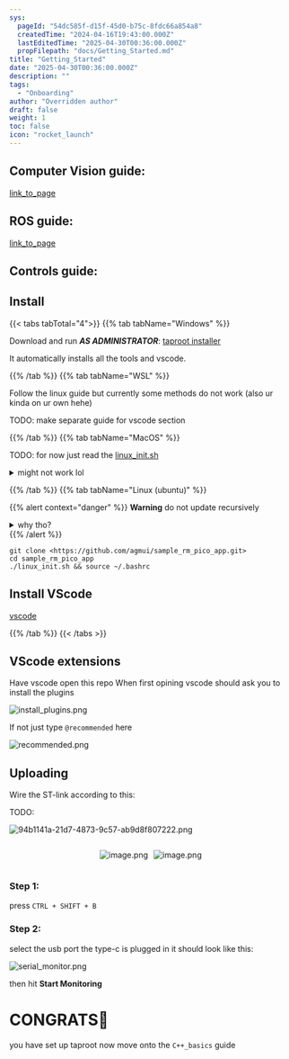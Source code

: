 ```yaml
---
sys:
  pageId: "54dc585f-d15f-45d0-b75c-8fdc66a854a8"
  createdTime: "2024-04-16T19:43:00.000Z"
  lastEditedTime: "2025-04-30T00:36:00.000Z"
  propFilepath: "docs/Getting_Started.md"
title: "Getting_Started"
date: "2025-04-30T00:36:00.000Z"
description: ""
tags:
  - "Onboarding"
author: "Overridden author"
draft: false
weight: 1
toc: false
icon: "rocket_launch"
---
```


## Computer Vision guide:

[link_to_page](86d45bc0-388b-4d26-8848-44f255f73d0e)

## ROS guide:

[link_to_page](3c76c1de-ec8f-46d6-8b0a-294005edc2d5)

## Controls guide:

## Install

{{< tabs tabTotal="4">}}
{{% tab tabName="Windows" %}}

Download and run _**AS ADMINISTRATOR**_: [taproot installer](https://github.com/Thornbots/TeachingFreshies/releases/tag/1.0)

It automatically installs all the tools and vscode.

{{% /tab %}}
{{% tab tabName="WSL" %}}

Follow the linux guide but currently some methods do not work (also ur kinda on ur own hehe)

TODO: make separate guide for vscode section

{{% /tab %}}
{{% tab tabName="MacOS" %}}

TODO: for now just read the [linux_init.sh](https://github.com/agmui/sample_rm_pico_app/blob/main/linux_init.sh)

<details>
<summary>might not work lol</summary>

`brew install libusb pkg-config`

Next install: [vscode](https://code.visualstudio.com/Download)

</details>

{{% /tab %}}
{{% tab tabName="Linux (ubuntu)" %}}

{{% alert context="danger" %}}
**Warning** do not update recursively
<details>
<summary>why tho?</summary>
There are some submodules that may go on for a while (like tinyusb) and I highly
recommend you don't need to get them.
If you want to see what submodules I update just look in `linux_init.sh`
</details>
{{% /alert %}}

```shell
git clone <https://github.com/agmui/sample_rm_pico_app.git>
cd sample_rm_pico_app
./linux_init.sh && source ~/.bashrc
```

## Install VScode

[vscode](https://code.visualstudio.com/Download)

{{% /tab %}}
{{< /tabs >}}

## VScode extensions

Have vscode open this repo
When first opining vscode should ask you to install the plugins

![install_plugins.png](https://prod-files-secure.s3.us-west-2.amazonaws.com/d518164a-d88e-44d1-a4ee-3adb3bd8bce0/89bd30f0-1825-4e77-867b-0a41ce370880/install_plugins.png?X-Amz-Algorithm=AWS4-HMAC-SHA256&X-Amz-Content-Sha256=UNSIGNED-PAYLOAD&X-Amz-Credential=ASIAZI2LB4662NQ64YPM%2F20250815%2Fus-west-2%2Fs3%2Faws4_request&X-Amz-Date=20250815T081302Z&X-Amz-Expires=3600&X-Amz-Security-Token=IQoJb3JpZ2luX2VjEBAaCXVzLXdlc3QtMiJHMEUCIHvtE2Shr3cG%2BNE1LxhO7QFqMt7LgmpA8sZtW8QfBq6qAiEAzF9mfL4roLkEboI19eQGMBBxaYLnxs%2FlSVNF4M8i6Lgq%2FwMIWRAAGgw2Mzc0MjMxODM4MDUiDLlcd6kDeFT8kZho7ircA%2B9OrXsabMXSxp9Kx%2BGuBP68iUh%2BKtQpm6JaXLbXDtuGB5%2BQuCEFzui3B%2FTGlywP0oRka3IzCGzdq8P%2BJoUKD7h5RaT%2Bx%2BfQtoQjRUvIulLpYefoMYwN%2BFbKmq5NfY1PrtxR2AWbn7HI9tIOn1WdOwHZb2fjMdT609VqhfGMXZ%2BBWcOXFGq1aYrG13CCFkdNSp8HQzhfqTxrUkBoySXbN0HPLLeEU96VLHQYfuU%2Bt9UnoGie34o2lItmNSw5xLUOHCTWl7MdpjRd4x7lLmAMiGupBZ6qbHIDg7ST4qEx7rpWXZ2k3mScEvPJH4YxFyNT27P2ZXlUQQhwkmkAnrr0tJW0YEBrq2hmd4gS3P0hsyi7t7uqrahDqXbCjL64dt67pUrUCHy%2FvTwil7zkU7k47kFhEoSnWSkYdRIVc%2BbdC3ihCtqYHJDOogu5RdWSYAvpuAVy0wCWq3WZ1NgQ8vY1onTBMe5yLzC8FrrTQMvCROGbbtxMePqJ6pMJeJVoMGACbEoMRukc4lWtsDS3LBSIoS8TrPsuL7h%2BaWsVz0FStBR0K5XHgbQh%2FdRaxLLSYY887crG%2FYRLbRUghH%2FCyR9j03izIhmtgFElO0bIfuY9wihSpry6agVtTzvCfA7%2FMLvK%2B8QGOqUBFHW5%2BuqvfP84Ql7LZJdifcvn7s%2F6ueoU%2FfSYqBCPHmPLfNl08rySYCo3RtFuB4GqJMjGWW1BuEOygYii%2BAcS5fB3zO0vr5TJoSVNM0Aj09r8s%2FffpKBfghHkd%2F7ze557FTC0xLNXQDhmvvmqNPJ4BgSTD%2FR2tW25Jz%2BUtMo28h28%2BygOJ1GQ7bO6CGOc7sZzOKDBdn0Nz8yQ2D8q5zRdYMfVYC5m&X-Amz-Signature=55c2f2774bc416e80d134353487f569b85092d2d4a1a9dc14ed0ed80b8cfb99f&X-Amz-SignedHeaders=host&x-amz-checksum-mode=ENABLED&x-id=GetObject)

If not just type `@recommended` here  

![recommended.png](https://prod-files-secure.s3.us-west-2.amazonaws.com/d518164a-d88e-44d1-a4ee-3adb3bd8bce0/61e661e9-5d85-4dfc-be0d-8d2097a5e793/recommended.png?X-Amz-Algorithm=AWS4-HMAC-SHA256&X-Amz-Content-Sha256=UNSIGNED-PAYLOAD&X-Amz-Credential=ASIAZI2LB4662NQ64YPM%2F20250815%2Fus-west-2%2Fs3%2Faws4_request&X-Amz-Date=20250815T081302Z&X-Amz-Expires=3600&X-Amz-Security-Token=IQoJb3JpZ2luX2VjEBAaCXVzLXdlc3QtMiJHMEUCIHvtE2Shr3cG%2BNE1LxhO7QFqMt7LgmpA8sZtW8QfBq6qAiEAzF9mfL4roLkEboI19eQGMBBxaYLnxs%2FlSVNF4M8i6Lgq%2FwMIWRAAGgw2Mzc0MjMxODM4MDUiDLlcd6kDeFT8kZho7ircA%2B9OrXsabMXSxp9Kx%2BGuBP68iUh%2BKtQpm6JaXLbXDtuGB5%2BQuCEFzui3B%2FTGlywP0oRka3IzCGzdq8P%2BJoUKD7h5RaT%2Bx%2BfQtoQjRUvIulLpYefoMYwN%2BFbKmq5NfY1PrtxR2AWbn7HI9tIOn1WdOwHZb2fjMdT609VqhfGMXZ%2BBWcOXFGq1aYrG13CCFkdNSp8HQzhfqTxrUkBoySXbN0HPLLeEU96VLHQYfuU%2Bt9UnoGie34o2lItmNSw5xLUOHCTWl7MdpjRd4x7lLmAMiGupBZ6qbHIDg7ST4qEx7rpWXZ2k3mScEvPJH4YxFyNT27P2ZXlUQQhwkmkAnrr0tJW0YEBrq2hmd4gS3P0hsyi7t7uqrahDqXbCjL64dt67pUrUCHy%2FvTwil7zkU7k47kFhEoSnWSkYdRIVc%2BbdC3ihCtqYHJDOogu5RdWSYAvpuAVy0wCWq3WZ1NgQ8vY1onTBMe5yLzC8FrrTQMvCROGbbtxMePqJ6pMJeJVoMGACbEoMRukc4lWtsDS3LBSIoS8TrPsuL7h%2BaWsVz0FStBR0K5XHgbQh%2FdRaxLLSYY887crG%2FYRLbRUghH%2FCyR9j03izIhmtgFElO0bIfuY9wihSpry6agVtTzvCfA7%2FMLvK%2B8QGOqUBFHW5%2BuqvfP84Ql7LZJdifcvn7s%2F6ueoU%2FfSYqBCPHmPLfNl08rySYCo3RtFuB4GqJMjGWW1BuEOygYii%2BAcS5fB3zO0vr5TJoSVNM0Aj09r8s%2FffpKBfghHkd%2F7ze557FTC0xLNXQDhmvvmqNPJ4BgSTD%2FR2tW25Jz%2BUtMo28h28%2BygOJ1GQ7bO6CGOc7sZzOKDBdn0Nz8yQ2D8q5zRdYMfVYC5m&X-Amz-Signature=08211f71d0f40123e16a24a35aa910dab8f4b7ca9025be9db9b6783c2aa45e8f&X-Amz-SignedHeaders=host&x-amz-checksum-mode=ENABLED&x-id=GetObject)

## Uploading

Wire the ST-link according to this:

TODO:

![94b1141a-21d7-4873-9c57-ab9d8f807222.png](https://prod-files-secure.s3.us-west-2.amazonaws.com/d518164a-d88e-44d1-a4ee-3adb3bd8bce0/e5fad17d-ab82-4300-9f4c-505ab4b1202c/94b1141a-21d7-4873-9c57-ab9d8f807222.png?X-Amz-Algorithm=AWS4-HMAC-SHA256&X-Amz-Content-Sha256=UNSIGNED-PAYLOAD&X-Amz-Credential=ASIAZI2LB4662NQ64YPM%2F20250815%2Fus-west-2%2Fs3%2Faws4_request&X-Amz-Date=20250815T081302Z&X-Amz-Expires=3600&X-Amz-Security-Token=IQoJb3JpZ2luX2VjEBAaCXVzLXdlc3QtMiJHMEUCIHvtE2Shr3cG%2BNE1LxhO7QFqMt7LgmpA8sZtW8QfBq6qAiEAzF9mfL4roLkEboI19eQGMBBxaYLnxs%2FlSVNF4M8i6Lgq%2FwMIWRAAGgw2Mzc0MjMxODM4MDUiDLlcd6kDeFT8kZho7ircA%2B9OrXsabMXSxp9Kx%2BGuBP68iUh%2BKtQpm6JaXLbXDtuGB5%2BQuCEFzui3B%2FTGlywP0oRka3IzCGzdq8P%2BJoUKD7h5RaT%2Bx%2BfQtoQjRUvIulLpYefoMYwN%2BFbKmq5NfY1PrtxR2AWbn7HI9tIOn1WdOwHZb2fjMdT609VqhfGMXZ%2BBWcOXFGq1aYrG13CCFkdNSp8HQzhfqTxrUkBoySXbN0HPLLeEU96VLHQYfuU%2Bt9UnoGie34o2lItmNSw5xLUOHCTWl7MdpjRd4x7lLmAMiGupBZ6qbHIDg7ST4qEx7rpWXZ2k3mScEvPJH4YxFyNT27P2ZXlUQQhwkmkAnrr0tJW0YEBrq2hmd4gS3P0hsyi7t7uqrahDqXbCjL64dt67pUrUCHy%2FvTwil7zkU7k47kFhEoSnWSkYdRIVc%2BbdC3ihCtqYHJDOogu5RdWSYAvpuAVy0wCWq3WZ1NgQ8vY1onTBMe5yLzC8FrrTQMvCROGbbtxMePqJ6pMJeJVoMGACbEoMRukc4lWtsDS3LBSIoS8TrPsuL7h%2BaWsVz0FStBR0K5XHgbQh%2FdRaxLLSYY887crG%2FYRLbRUghH%2FCyR9j03izIhmtgFElO0bIfuY9wihSpry6agVtTzvCfA7%2FMLvK%2B8QGOqUBFHW5%2BuqvfP84Ql7LZJdifcvn7s%2F6ueoU%2FfSYqBCPHmPLfNl08rySYCo3RtFuB4GqJMjGWW1BuEOygYii%2BAcS5fB3zO0vr5TJoSVNM0Aj09r8s%2FffpKBfghHkd%2F7ze557FTC0xLNXQDhmvvmqNPJ4BgSTD%2FR2tW25Jz%2BUtMo28h28%2BygOJ1GQ7bO6CGOc7sZzOKDBdn0Nz8yQ2D8q5zRdYMfVYC5m&X-Amz-Signature=f4272237dcd153acb5148c020509d5fb5aac5c0acd2c906d9cf24dfdbdfce971&X-Amz-SignedHeaders=host&x-amz-checksum-mode=ENABLED&x-id=GetObject)

<div style="display: flex;flex-direction: row; column-gap:10px; max-width: 630px;justify-content: center;">
<div>

![image.png](https://prod-files-secure.s3.us-west-2.amazonaws.com/d518164a-d88e-44d1-a4ee-3adb3bd8bce0/210ecb78-1116-4d7b-b9b7-2292f66fa2c2/image.png?X-Amz-Algorithm=AWS4-HMAC-SHA256&X-Amz-Content-Sha256=UNSIGNED-PAYLOAD&X-Amz-Credential=ASIAZI2LB4667EPAYE6L%2F20250815%2Fus-west-2%2Fs3%2Faws4_request&X-Amz-Date=20250815T081306Z&X-Amz-Expires=3600&X-Amz-Security-Token=IQoJb3JpZ2luX2VjEBAaCXVzLXdlc3QtMiJGMEQCIQDq0a7zpCJ8PJz7I82G4DM1th7xsczI6VBT2Z6HKib4qAIfajSenBM%2Fd%2FHEDdTCBYEjPxxV%2Bgo17DZgyPmTMGtfFSr%2FAwhZEAAaDDYzNzQyMzE4MzgwNSIMurWLijNWWa%2BCKoONKtwD7pKJ%2Fz%2Fp2miJ73ef1cWARmbtR%2BmtKzfnGDIMiaq1U65Qmc1JJP7QsFhe0GIPrIcZ1Se4KX4RaK8ZLwGu9Wa2BfYiaOfpIfMaUfHuCVUKKY7aBCYzfDb7L%2FlVVrAc0yUWXVJIyuZ6CyEg6i2ZIpaCBUTn9HjQkX2ah4%2BWf7W%2FplkI%2B1PgWp%2F%2F3lP2sFyVT42kXUMkc8f5vfEL8EPdKf5mLJlFoCZvijLbnFOVK7541hYQ99snNPszBIXyDtdqd3RSXpmhR%2FXFWrjq0qYjI85%2BmEo5So5F61m6flVAN%2FGgsPHSBUxvyVDCDvedY61WyoErkN8m%2BfUJXsI%2BRI6QSyKIeQYJMUAX3R7mD2C57V2hiJYHSKcLsaX9tlGo%2Fl9cwg4VidwxicWxxGauOMHtrS6duGsKiNXmVEj3JsF76ncEZp9CxAvg24kKOlhFv7MN8Hd96EL5He1eYNoGZbgI%2B2IUaPMvw%2FgLpXI7HcCNsPq6pmmyhBdbUuvqzpMiJgEgoLWGPG7j%2F0BqLihGgJo8XHLT9Wa83rGGl2Sggr3%2FQNRURMOZHgLi5yEyp8VXrL87D%2B0iyofKK8l17enm0RQ7dI8vZIWP9q1pcDpVxMRzNUy2QmIeMj8U0UcyWxTQO%2Fkw1sr7xAY6pgEYUMmx3oJsbGHmnixXhnXy0ysYUY7ncKvkNrBZMDNf0XBR6mBR0Esb3mKJt1lZL7suFVZ0Uttj7B1lia59JhupSSKxJTzNSzvOo8hwE3uaMIbcgkI1ckW2GS1vbbON0Urzzr5bmD1Ekia7MobB4sncNQlTiEtysq5NA6OQ5vSFEdhsr049obdPtBizkFVO3w%2BpvLXDGp6sLLD1mboMHFquNfCpEF6R&X-Amz-Signature=1116159e5f0dff6bbd08dddb78fc8309ee4e4e442c1bb1e68547fec4a3ceccff&X-Amz-SignedHeaders=host&x-amz-checksum-mode=ENABLED&x-id=GetObject)

</div>
<div>

![image.png](https://prod-files-secure.s3.us-west-2.amazonaws.com/d518164a-d88e-44d1-a4ee-3adb3bd8bce0/33a0fd0f-8ca6-4a86-8e09-26e95ded1fff/image.png?X-Amz-Algorithm=AWS4-HMAC-SHA256&X-Amz-Content-Sha256=UNSIGNED-PAYLOAD&X-Amz-Credential=ASIAZI2LB466TZ2ASPLM%2F20250815%2Fus-west-2%2Fs3%2Faws4_request&X-Amz-Date=20250815T081307Z&X-Amz-Expires=3600&X-Amz-Security-Token=IQoJb3JpZ2luX2VjEBAaCXVzLXdlc3QtMiJGMEQCIDEtfNiY2lOQTN%2FT2Hz8ralVaTmQ%2BDLfgpgy508mQHHSAiALcAJmNkIvUtJdqLLwnJQJ0QUB01mUAqPXznORguP7ASr%2FAwhZEAAaDDYzNzQyMzE4MzgwNSIM%2BstMgJ0PPXS%2Bw%2FHBKtwDRmCfAQH4Ov2Z2E1xz6f%2FlVypdXfxGoz2DhbuVpWa5pokzTFW98flTPaklTJPOl1JQ5g7TROG2Ij19hh1jpk9sqKJCcQ69tmOZtCb6xJ%2FP1hbE9tNsOTwXZtu6NUSH3VVaY%2FkdoC1j5Qwif5%2FYUwKwKy99FDu1kvMLURilfIYK%2BNurq85lx3reATQfRFUrgTFO%2BkO0%2BbAqwEfka7Vdkg5VteQzZN94oDfxWcFe70qaaGjUEcVFmRPNwFSLe7eXIkQDYrSaWP0Dmx0sD8Q60nmQ9K9DRiblu3bNiooNMK8uicPFpnaFnCV8ez1xW5Eo9W1a3yJeT8mRJDcN71LP3K65%2FwE9%2BstQPRgNvILZ%2FDcu2JEbYJjx31Ebnql82ScOHppN5arXRjYbY%2FyIiBIfGAklmEwNnnSzXf1zIs9Ln8MX02Qw%2Fx8uGUTZICLUbxFoxeeTM4C1YHt4P2mejzD%2F%2Bn5noXzkBCFrIMjDG9iMnoGJNMm4Na0I2W9ic3wWX0cNlrCEHLTkHZ4v0mxZQg5n%2BaAJwDW61OtnwcM1x%2BemITAPTDxhdGrQNlZJ02Ul8CsyqSIBmcHAMWZ%2BjxM%2BBxpYH1UNV74MyLuMYTiuLatF1tfYsw244mq6sToUI4wFJkwusr7xAY6pgHmf0A4ad6MaP224%2BmEbDCZzyb7flsCIxUO3m8P65meFvmqrsokiYEB4zZTlX2UbtQ0lcFFnRMmKj73MjR%2B0B35F%2Bu%2Bad9uQ7FWb8Gx7d6eoQtnKWJcZ8zhQds7vOfmRLMQ6UvlPamEi1rsW6O4h2rSbc3e5IQaez1mKxkbkDACVTwAMOFLz15QvPmSXi%2F9o5d6F%2F3u9%2FulrAvOESVZMorByQn96C%2FA&X-Amz-Signature=43350b3bb2850234b2380013e467aac557a48b5752d438f841708a584a84b84d&X-Amz-SignedHeaders=host&x-amz-checksum-mode=ENABLED&x-id=GetObject)

</div>
</div>

### Step 1:

press `CTRL + SHIFT + B`

### Step 2:

select the usb port the type-c is plugged in it should look like this:

![serial_monitor.png](https://prod-files-secure.s3.us-west-2.amazonaws.com/d518164a-d88e-44d1-a4ee-3adb3bd8bce0/f03f4774-05d4-4393-b6a0-d5efb6d315ab/serial_monitor.png?X-Amz-Algorithm=AWS4-HMAC-SHA256&X-Amz-Content-Sha256=UNSIGNED-PAYLOAD&X-Amz-Credential=ASIAZI2LB4662NQ64YPM%2F20250815%2Fus-west-2%2Fs3%2Faws4_request&X-Amz-Date=20250815T081302Z&X-Amz-Expires=3600&X-Amz-Security-Token=IQoJb3JpZ2luX2VjEBAaCXVzLXdlc3QtMiJHMEUCIHvtE2Shr3cG%2BNE1LxhO7QFqMt7LgmpA8sZtW8QfBq6qAiEAzF9mfL4roLkEboI19eQGMBBxaYLnxs%2FlSVNF4M8i6Lgq%2FwMIWRAAGgw2Mzc0MjMxODM4MDUiDLlcd6kDeFT8kZho7ircA%2B9OrXsabMXSxp9Kx%2BGuBP68iUh%2BKtQpm6JaXLbXDtuGB5%2BQuCEFzui3B%2FTGlywP0oRka3IzCGzdq8P%2BJoUKD7h5RaT%2Bx%2BfQtoQjRUvIulLpYefoMYwN%2BFbKmq5NfY1PrtxR2AWbn7HI9tIOn1WdOwHZb2fjMdT609VqhfGMXZ%2BBWcOXFGq1aYrG13CCFkdNSp8HQzhfqTxrUkBoySXbN0HPLLeEU96VLHQYfuU%2Bt9UnoGie34o2lItmNSw5xLUOHCTWl7MdpjRd4x7lLmAMiGupBZ6qbHIDg7ST4qEx7rpWXZ2k3mScEvPJH4YxFyNT27P2ZXlUQQhwkmkAnrr0tJW0YEBrq2hmd4gS3P0hsyi7t7uqrahDqXbCjL64dt67pUrUCHy%2FvTwil7zkU7k47kFhEoSnWSkYdRIVc%2BbdC3ihCtqYHJDOogu5RdWSYAvpuAVy0wCWq3WZ1NgQ8vY1onTBMe5yLzC8FrrTQMvCROGbbtxMePqJ6pMJeJVoMGACbEoMRukc4lWtsDS3LBSIoS8TrPsuL7h%2BaWsVz0FStBR0K5XHgbQh%2FdRaxLLSYY887crG%2FYRLbRUghH%2FCyR9j03izIhmtgFElO0bIfuY9wihSpry6agVtTzvCfA7%2FMLvK%2B8QGOqUBFHW5%2BuqvfP84Ql7LZJdifcvn7s%2F6ueoU%2FfSYqBCPHmPLfNl08rySYCo3RtFuB4GqJMjGWW1BuEOygYii%2BAcS5fB3zO0vr5TJoSVNM0Aj09r8s%2FffpKBfghHkd%2F7ze557FTC0xLNXQDhmvvmqNPJ4BgSTD%2FR2tW25Jz%2BUtMo28h28%2BygOJ1GQ7bO6CGOc7sZzOKDBdn0Nz8yQ2D8q5zRdYMfVYC5m&X-Amz-Signature=9484ea4c08f4498425553dd4684ddaf3e2caeba2e00098bc6cdd2c7f8947a245&X-Amz-SignedHeaders=host&x-amz-checksum-mode=ENABLED&x-id=GetObject)

then hit **Start Monitoring**

# CONGRATS🎉

you have set up taproot now move onto the `C++_basics` guide
